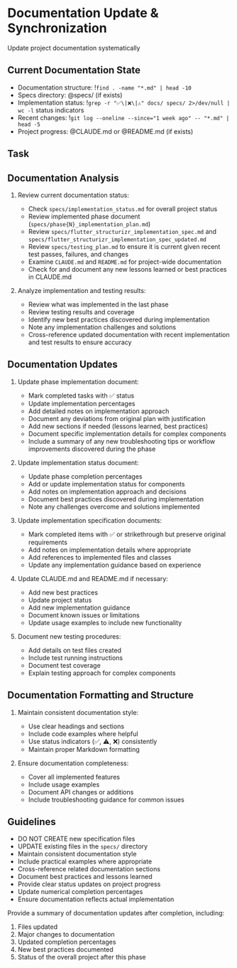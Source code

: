 # Documentation Update & Synchronization

Update project documentation systematically

## Current Documentation State

- Documentation structure: !`find . -name "*.md" | head -10`
- Specs directory: @specs/ (if exists)
- Implementation status: !`grep -r "✅\|❌\|⚠️" docs/ specs/ 2>/dev/null | wc -l` status indicators
- Recent changes: !`git log --oneline --since="1 week ago" -- "*.md" | head -5`
- Project progress: @CLAUDE.md or @README.md (if exists)

## Task

## Documentation Analysis

1. Review current documentation status:
   - Check `specs/implementation_status.md` for overall project status
   - Review implemented phase document (`specs/phase{N}_implementation_plan.md`)
   - Review `specs/flutter_structurizr_implementation_spec.md` and `specs/flutter_structurizr_implementation_spec_updated.md`
   - Review `specs/testing_plan.md` to ensure it is current given recent test passes, failures, and changes
   - Examine `CLAUDE.md` and `README.md` for project-wide documentation
   - Check for and document any new lessons learned or best practices in CLAUDE.md

2. Analyze implementation and testing results:
   - Review what was implemented in the last phase
   - Review testing results and coverage
   - Identify new best practices discovered during implementation
   - Note any implementation challenges and solutions
   - Cross-reference updated documentation with recent implementation and test results to ensure accuracy

## Documentation Updates

1. Update phase implementation document:
   - Mark completed tasks with ✅ status
   - Update implementation percentages
   - Add detailed notes on implementation approach
   - Document any deviations from original plan with justification
   - Add new sections if needed (lessons learned, best practices)
   - Document specific implementation details for complex components
   - Include a summary of any new troubleshooting tips or workflow improvements discovered during the phase

2. Update implementation status document:
   - Update phase completion percentages
   - Add or update implementation status for components
   - Add notes on implementation approach and decisions
   - Document best practices discovered during implementation
   - Note any challenges overcome and solutions implemented

3. Update implementation specification documents:
   - Mark completed items with ✅ or strikethrough but preserve original requirements
   - Add notes on implementation details where appropriate
   - Add references to implemented files and classes
   - Update any implementation guidance based on experience

4. Update CLAUDE.md and README.md if necessary:
   - Add new best practices
   - Update project status
   - Add new implementation guidance
   - Document known issues or limitations
   - Update usage examples to include new functionality

5. Document new testing procedures:
   - Add details on test files created
   - Include test running instructions
   - Document test coverage
   - Explain testing approach for complex components

## Documentation Formatting and Structure

1. Maintain consistent documentation style:
   - Use clear headings and sections
   - Include code examples where helpful
   - Use status indicators (✅, ⚠️, ❌) consistently
   - Maintain proper Markdown formatting

2. Ensure documentation completeness:
   - Cover all implemented features
   - Include usage examples
   - Document API changes or additions
   - Include troubleshooting guidance for common issues

## Guidelines

- DO NOT CREATE new specification files
- UPDATE existing files in the `specs/` directory
- Maintain consistent documentation style
- Include practical examples where appropriate
- Cross-reference related documentation sections
- Document best practices and lessons learned
- Provide clear status updates on project progress
- Update numerical completion percentages
- Ensure documentation reflects actual implementation

Provide a summary of documentation updates after completion, including:
1. Files updated
2. Major changes to documentation
3. Updated completion percentages
4. New best practices documented
5. Status of the overall project after this phase